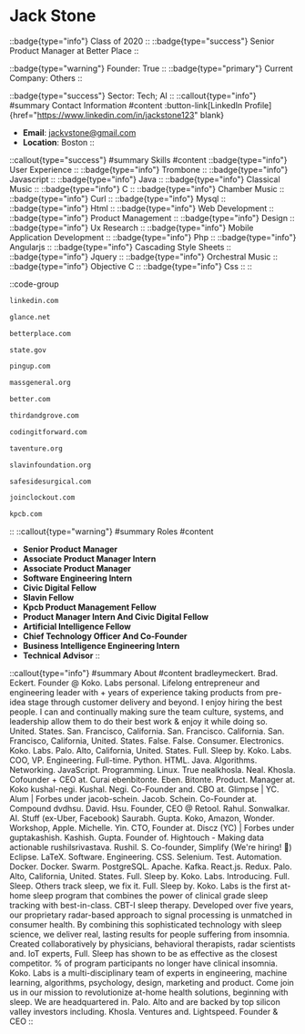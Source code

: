 # Jack Stone
::badge{type="info"}
Class of 2020
::
::badge{type="success"}
Senior Product Manager at Better Place
::

::badge{type="warning"}
Founder: True
::
::badge{type="primary"}
Current Company: Others
::

::badge{type="success"}
Sector: Tech; AI
::
::callout{type="info"}
#summary
Contact Information
#content
:button-link[LinkedIn Profile]{href="https://www.linkedin.com/in/jackstone123" blank}
- **Email**: jackvstone@gmail.com
- **Location**: Boston
::

::callout{type="success"}
#summary
Skills
#content
::badge{type="info"}
User Experience
::
::badge{type="info"}
Trombone
::
::badge{type="info"}
Javascript
::
::badge{type="info"}
Java
::
::badge{type="info"}
Classical Music
::
::badge{type="info"}
C
::
::badge{type="info"}
Chamber Music
::
::badge{type="info"}
Curl
::
::badge{type="info"}
Mysql
::
::badge{type="info"}
Html
::
::badge{type="info"}
Web Development
::
::badge{type="info"}
Product Management
::
::badge{type="info"}
Design
::
::badge{type="info"}
Ux Research
::
::badge{type="info"}
Mobile Application Development
::
::badge{type="info"}
Php
::
::badge{type="info"}
Angularjs
::
::badge{type="info"}
Cascading Style Sheets
::
::badge{type="info"}
Jquery
::
::badge{type="info"}
Orchestral Music
::
::badge{type="info"}
Objective C
::
::badge{type="info"}
Css
::
::

::code-group
```bash [LinkedIn]
linkedin.com
```
```bash [Glance Networks]
glance.net
```
```bash [Better Place]
betterplace.com
```
```bash [U.S. Department of State]
state.gov
```
```bash [Pingup]
pingup.com
```
```bash [Massachusetts General Hospital]
massgeneral.org
```
```bash [Better.com]
better.com
```
```bash [Third & Grove]
thirdandgrove.com
```
```bash [Coding it Forward]
codingitforward.com
```
```bash [TAVtech]
taventure.org
```
```bash [Slavin Family Foundation]
slavinfoundation.org
```
```bash [SafeSide Surgical]
safesidesurgical.com
```
```bash [Clockout]
joinclockout.com
```
```bash [Kleiner Perkins Caufield & Byers]
kpcb.com
```
::
::callout{type="warning"}
#summary
Roles
#content
- **Senior Product Manager**
- **Associate Product Manager Intern**
- **Associate Product Manager**
- **Software Engineering Intern**
- **Civic Digital Fellow**
- **Slavin Fellow**
- **Kpcb Product Management Fellow**
- **Product Manager Intern And Civic Digital Fellow**
- **Artificial Intelligence Fellow**
- **Chief Technology Officer And Co-Founder**
- **Business Intelligence Engineering Intern**
- **Technical Advisor**
::

::callout{type="info"}
#summary
About
#content
bradleymeckert. Brad. Eckert. Founder @ Koko. Labs personal. Lifelong entrepreneur and engineering leader with + years of experience taking products from pre-idea stage through customer delivery and beyond. I enjoy hiring the best people. I can and continually making sure the team culture, systems, and leadership allow them to do their best work & enjoy it while doing so. United. States. San. Francisco, California. San. Francisco. California. San. Francisco, California, United. States. False. False. Consumer. Electronics. Koko. Labs. Palo. Alto, California, United. States. Full. Sleep by. Koko. Labs. COO, VP. Engineering. Full-time. Python. HTML. Java. Algorithms. Networking. JavaScript. Programming. Linux. True nealkhosla. Neal. Khosla. Cofounder + CEO at. Curai ebenbitonte. Eben. Bitonte. Product. Manager at. Koko kushal-negi. Kushal. Negi. Co-Founder and. CBO at. Glimpse | YC. Alum | Forbes under jacob-schein. Jacob. Schein. Co-Founder at. Compound dvdhsu. David. Hsu. Founder, CEO @ Retool. Rahul. Sonwalkar. AI. Stuff (ex-Uber, Facebook) Saurabh. Gupta. Koko, Amazon, Wonder. Workshop, Apple. Michelle. Yin. CTO, Founder at. Discz (YC) | Forbes under guptakashish. Kashish. Gupta. Founder of. Hightouch - Making data actionable rushilsrivastava. Rushil. S. Co-founder, Simplify (We're hiring! 🚀) Eclipse. LaTeX. Software. Engineering. CSS. Selenium. Test. Automation. Docker. Docker. Swarm. PostgreSQL. Apache. Kafka. React.js. Redux. Palo. Alto, California, United. States. Full. Sleep by. Koko. Labs. Introducing. Full. Sleep. Others track sleep, we fix it. Full. Sleep by. Koko. Labs is the first at-home sleep program that combines the power of clinical grade sleep tracking with best-in-class. CBT-I sleep therapy. Developed over five years, our proprietary radar-based approach to signal processing is unmatched in consumer health. By combining this sophisticated technology with sleep science, we deliver real, lasting results for people suffering from insomnia. Created collaboratively by physicians, behavioral therapists, radar scientists and. IoT experts, Full. Sleep has shown to be as effective as the closest competitor. % of program participants no longer have clinical insomnia. Koko. Labs is a multi-disciplinary team of experts in engineering, machine learning, algorithms, psychology, design, marketing and product. Come join us in our mission to revolutionize at-home health solutions, beginning with sleep. We are headquartered in. Palo. Alto and are backed by top silicon valley investors including. Khosla. Ventures and. Lightspeed. Founder & CEO
::
